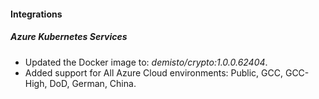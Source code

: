 
#### Integrations

##### Azure Kubernetes Services

- Updated the Docker image to: *demisto/crypto:1.0.0.62404*.
- Added support for All Azure Cloud environments: Public, GCC, GCC-High, DoD, German, China. 

